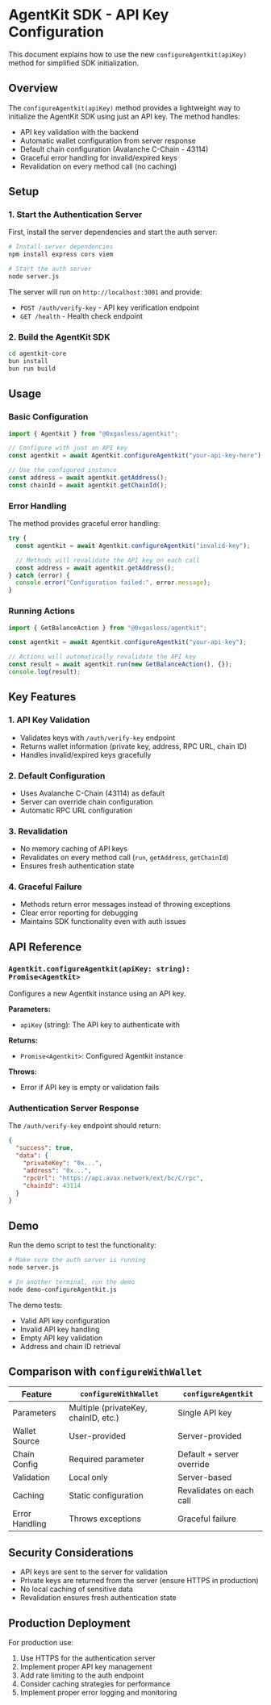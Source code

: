 # AgentKit SDK - API Key Configuration

This document explains how to use the new `configureAgentkit(apiKey)` method for simplified SDK initialization.

## Overview

The `configureAgentkit(apiKey)` method provides a lightweight way to initialize the AgentKit SDK using just an API key. The method handles:

- API key validation with the backend
- Automatic wallet configuration from server response
- Default chain configuration (Avalanche C-Chain - 43114)
- Graceful error handling for invalid/expired keys
- Revalidation on every method call (no caching)

## Setup

### 1. Start the Authentication Server

First, install the server dependencies and start the auth server:

```bash
# Install server dependencies
npm install express cors viem

# Start the auth server
node server.js
```

The server will run on `http://localhost:3001` and provide:

- `POST /auth/verify-key` - API key verification endpoint
- `GET /health` - Health check endpoint

### 2. Build the AgentKit SDK

```bash
cd agentkit-core
bun install
bun run build
```

## Usage

### Basic Configuration

```typescript
import { Agentkit } from "@0xgasless/agentkit";

// Configure with just an API key
const agentkit = await Agentkit.configureAgentkit("your-api-key-here");

// Use the configured instance
const address = await agentkit.getAddress();
const chainId = await agentkit.getChainId();
```

### Error Handling

The method provides graceful error handling:

```typescript
try {
  const agentkit = await Agentkit.configureAgentkit("invalid-key");

  // Methods will revalidate the API key on each call
  const address = await agentkit.getAddress();
} catch (error) {
  console.error("Configuration failed:", error.message);
}
```

### Running Actions

```typescript
import { GetBalanceAction } from "@0xgasless/agentkit";

const agentkit = await Agentkit.configureAgentkit("your-api-key");

// Actions will automatically revalidate the API key
const result = await agentkit.run(new GetBalanceAction(), {});
console.log(result);
```

## Key Features

### 1. API Key Validation

- Validates keys with `/auth/verify-key` endpoint
- Returns wallet information (private key, address, RPC URL, chain ID)
- Handles invalid/expired keys gracefully

### 2. Default Configuration

- Uses Avalanche C-Chain (43114) as default
- Server can override chain configuration
- Automatic RPC URL configuration

### 3. Revalidation

- No memory caching of API keys
- Revalidates on every method call (`run`, `getAddress`, `getChainId`)
- Ensures fresh authentication state

### 4. Graceful Failure

- Methods return error messages instead of throwing exceptions
- Clear error reporting for debugging
- Maintains SDK functionality even with auth issues

## API Reference

### `Agentkit.configureAgentkit(apiKey: string): Promise<Agentkit>`

Configures a new Agentkit instance using an API key.

**Parameters:**

- `apiKey` (string): The API key to authenticate with

**Returns:**

- `Promise<Agentkit>`: Configured Agentkit instance

**Throws:**

- Error if API key is empty or validation fails

### Authentication Server Response

The `/auth/verify-key` endpoint should return:

```json
{
  "success": true,
  "data": {
    "privateKey": "0x...",
    "address": "0x...",
    "rpcUrl": "https://api.avax.network/ext/bc/C/rpc",
    "chainId": 43114
  }
}
```

## Demo

Run the demo script to test the functionality:

```bash
# Make sure the auth server is running
node server.js

# In another terminal, run the demo
node demo-configureAgentkit.js
```

The demo tests:

- Valid API key configuration
- Invalid API key handling
- Empty API key validation
- Address and chain ID retrieval

## Comparison with `configureWithWallet`

| Feature        | `configureWithWallet`                | `configureAgentkit`       |
| -------------- | ------------------------------------ | ------------------------- |
| Parameters     | Multiple (privateKey, chainID, etc.) | Single API key            |
| Wallet Source  | User-provided                        | Server-provided           |
| Chain Config   | Required parameter                   | Default + server override |
| Validation     | Local only                           | Server-based              |
| Caching        | Static configuration                 | Revalidates on each call  |
| Error Handling | Throws exceptions                    | Graceful failure          |

## Security Considerations

- API keys are sent to the server for validation
- Private keys are returned from the server (ensure HTTPS in production)
- No local caching of sensitive data
- Revalidation ensures fresh authentication state

## Production Deployment

For production use:

1. Use HTTPS for the authentication server
2. Implement proper API key management
3. Add rate limiting to the auth endpoint
4. Consider caching strategies for performance
5. Implement proper error logging and monitoring

